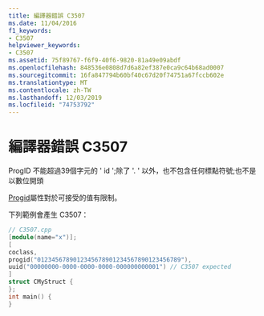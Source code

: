 ```yaml
---
title: 編譯器錯誤 C3507
ms.date: 11/04/2016
f1_keywords:
- C3507
helpviewer_keywords:
- C3507
ms.assetid: 75f89767-f6f9-40f6-9820-81a49e09abdf
ms.openlocfilehash: 848536e0808d7d6a82ef387e0ca9c64b68ad0007
ms.sourcegitcommit: 16fa847794b60bf40c67d20f74751a67fccb602e
ms.translationtype: MT
ms.contentlocale: zh-TW
ms.lasthandoff: 12/03/2019
ms.locfileid: "74753792"
---
```

# <a name="compiler-error-c3507"></a>編譯器錯誤 C3507

ProgID 不能超過39個字元的 ' id ';除了 '. ' 以外，也不包含任何標點符號;也不是以數位開頭

[Progid](../../windows/progid.md)屬性對於可接受的值有限制。

下列範例會產生 C3507：

```cpp
// C3507.cpp
[module(name="x")];
[
coclass,
progid("0123456789012345678901234567890123456789"),
uuid("00000000-0000-0000-0000-000000000001") // C3507 expected
]
struct CMyStruct {
};
int main() {
}
```
